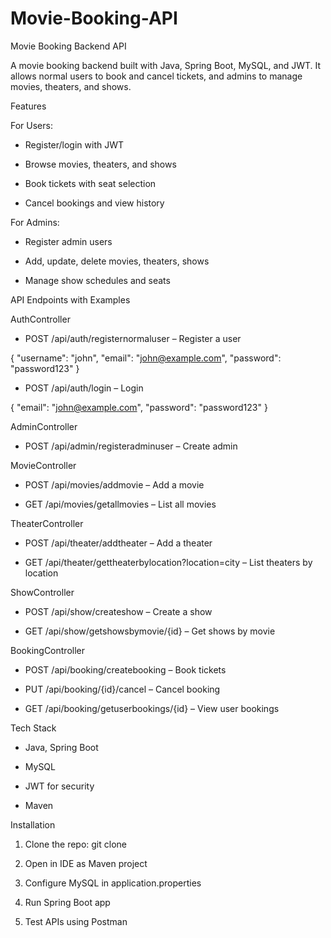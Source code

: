 # Movie-Booking-API
Movie Booking Backend API

A movie booking backend built with Java, Spring Boot, MySQL, and JWT. It allows normal users to book and cancel tickets, and admins to manage movies, theaters, and shows.

Features

For Users:

- Register/login with JWT

- Browse movies, theaters, and shows

- Book tickets with seat selection

- Cancel bookings and view history

For Admins:

- Register admin users

- Add, update, delete movies, theaters, shows

- Manage show schedules and seats

API Endpoints with Examples

AuthController

- POST /api/auth/registernormaluser – Register a user

{
  "username": "john",
  "email": "john@example.com",
  "password": "password123"
}


- POST /api/auth/login – Login

{
  "email": "john@example.com",
  "password": "password123"
}


AdminController

- POST /api/admin/registeradminuser – Create admin

MovieController

- POST /api/movies/addmovie – Add a movie

- GET /api/movies/getallmovies – List all movies

TheaterController

- POST /api/theater/addtheater – Add a theater

- GET /api/theater/gettheaterbylocation?location=city – List theaters by location

ShowController

- POST /api/show/createshow – Create a show

- GET /api/show/getshowsbymovie/{id} – Get shows by movie

BookingController

- POST /api/booking/createbooking – Book tickets

- PUT /api/booking/{id}/cancel – Cancel booking

- GET /api/booking/getuserbookings/{id} – View user bookings

Tech Stack

- Java, Spring Boot

- MySQL

- JWT for security

- Maven

Installation

1. Clone the repo: git clone <repo-url>

2. Open in IDE as Maven project

3. Configure MySQL in application.properties

4. Run Spring Boot app

5. Test APIs using Postman
